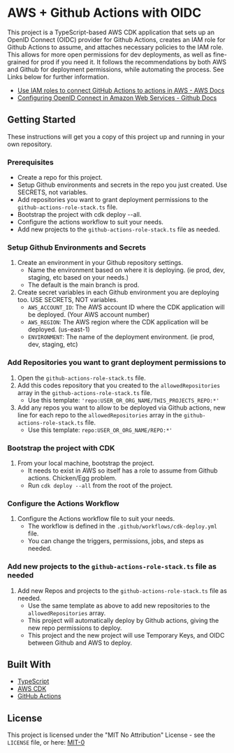 # AWS + Github Actions with OIDC

This project is a TypeScript-based AWS CDK application that sets up an OpenID Connect (OIDC) provider for Github Actions, creates an IAM role for Github Actions to assume, and attaches necessary policies to the IAM role. This allows for more open permissions for dev deployments, as well as fine-grained for prod if you need it. It follows the recommendations by both AWS and Github for deployment permissions, while automating the process. See Links below for further information.
- [Use IAM roles to connect GitHub Actions to actions in AWS - AWS Docs](https://aws.amazon.com/blogs/security/use-iam-roles-to-connect-github-actions-to-actions-in-aws/)
- [Configuring OpenID Connect in Amazon Web Services - Github Docs](https://docs.github.com/en/actions/deployment/security-hardening-your-deployments/configuring-openid-connect-in-amazon-web-services)
## Getting Started

These instructions will get you a copy of this project up and running in your own repository.

### Prerequisites

- Create a repo for this project.
- Setup Github environments and secrets in the repo you just created. Use SECRETS, not variables.
- Add repositories you want to grant deployment permissions to the `github-actions-role-stack.ts` file.
- Bootstrap the project with cdk deploy --all.
- Configure the actions workflow to suit your needs. 
- Add new projects to the `github-actions-role-stack.ts` file as needed.

### Setup Github Environments and Secrets

1. Create an environment in your Github repository settings.
   - Name the environment based on where it is deploying. (ie prod, dev, staging, etc based on your needs.) 
   - The default is the main branch is prod.
2. Create secret variables in each Github environment you are deploying too. USE SECRETS, NOT variables.
    - `AWS_ACCOUNT_ID`: The AWS account ID where the CDK application will be deployed. (Your AWS account number)
    - `AWS_REGION`: The AWS region where the CDK application will be deployed. (us-east-1)
    - `ENVIRONMENT`: The name of the deployment environment. (ie prod, dev, staging, etc)

### Add Repositories you want to grant deployment permissions to

1. Open the `github-actions-role-stack.ts` file.
2. Add this codes repository that you created to the `allowedRepositories` array in the `github-actions-role-stack.ts` file.
   - Use this template: `'repo:USER_OR_ORG_NAME/THIS_PROJECTS_REPO:*'`
3. Add any repos you want to allow to be deployed via Github actions, new line for each repo to the `allowedRepositories` array in the `github-actions-role-stack.ts` file.
   - Use this template: `repo:USER_OR_ORG_NAME/REPO:*'`

### Bootstrap the project with CDK
1. From your local machine, bootstrap the project.
   - It needs to exist in AWS so itself has a role to assume from Github actions. Chicken/Egg problem.
   - Run `cdk deploy --all` from the root of the project.

### Configure the Actions Workflow
1. Configure the Actions workflow file to suit your needs. 
   - The workflow is defined in the `.github/workflows/cdk-deploy.yml` file.
   - You can change the triggers, permissions, jobs, and steps as needed.

### Add new projects to the `github-actions-role-stack.ts` file as needed
1. Add new Repos and projects to the `github-actions-role-stack.ts` file as needed.
   - Use the same template as above to add new repositories to the `allowedRepositories` array.
   - This project will automatically deploy by Github actions, giving the new repo permissions to deploy.
   - This project and the new project will use Temporary Keys, and OIDC between Github and AWS to deploy.

## Built With

- [TypeScript](https://www.typescriptlang.org/)
- [AWS CDK](https://aws.amazon.com/cdk/)
- [GitHub Actions](https://github.com/features/actions)

## License

This project is licensed under the "MIT No Attribution" License - see the `LICENSE` file, or here: [MIT-0](https://github.com/aws/mit-0)
